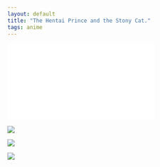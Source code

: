 ```yaml
---
layout: default
title: "The Hentai Prince and the Stony Cat."
tags: anime
---
```


<iframe frameborder="no" border="0" marginwidth="0" marginheight="0" width=330 height=86 src="//music.163.com/outchain/player?type=2&id=28009609&auto=1&height=66"></iframe>

<iframe frameborder="no" border="0" marginwidth="0" marginheight="0" width=330 height=86 src="//music.163.com/outchain/player?type=2&id=26339763&auto=1&height=66"></iframe>

![](//panzhifei.fun/img/2013/06/29/01/p1.jpg)

![](//panzhifei.fun/img/2013/06/29/01/p2.jpg)

![](//panzhifei.fun/img/2013/06/29/01/p3.jpg)

